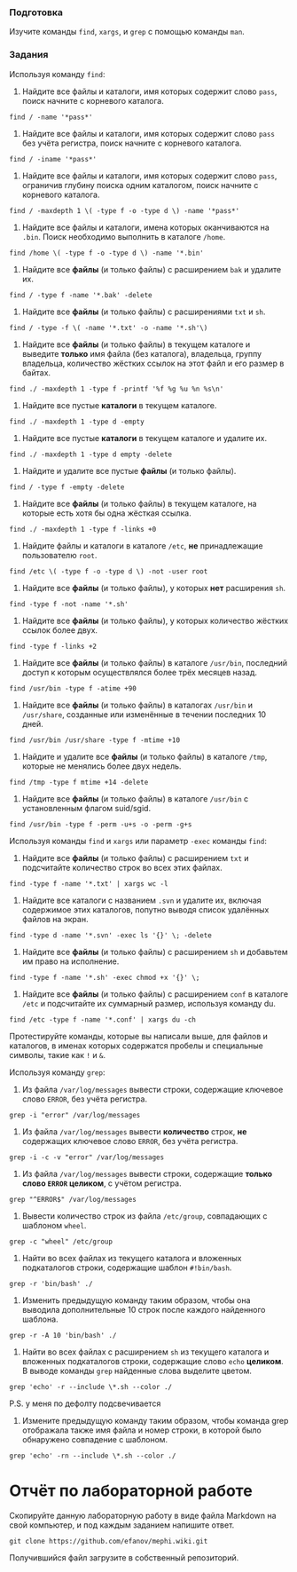 ### Подготовка

Изучите команды `find`, `xargs`, и `grep` с помощью команды `man`.

### Задания

Используя команду `find`:

1. Найдите все файлы и каталоги, имя которых содержит слово `pass`, поиск начните с корневого каталога.

`find / -name '*pass*'`
1. Найдите все файлы и каталоги, имя которых содержит слово `pass` без учёта регистра, поиск начните с корневого каталога.

`find / -iname '*pass*'`
1. Найдите все файлы и каталоги, имя которых содержит слово `pass`, ограничив глубину поиска одним каталогом, поиск начните с корневого каталога.

`find / -maxdepth 1 \( -type f -o -type d \) -name '*pass*'`
1. Найдите все файлы и каталоги, имена которых оканчиваются на `.bin`. Поиск необходимо выполнить в каталоге `/home`.

`find /home \( -type f -o -type d \) -name '*.bin'`
1. Найдите все **файлы** (и только файлы) с расширением `bak` и удалите их.

`find / -type f -name '*.bak' -delete`
1. Найдите все **файлы** (и только файлы) с расширениями `txt` и `sh`.

`find / -type -f \( -name '*.txt' -o -name '*.sh'\)`
1. Найдите все **файлы** (и только файлы) в текущем каталоге и выведите **только** имя файла (без каталога), владельца, группу владельца, количество жёстких ссылок на этот файл и его размер в байтах.

`find ./ -maxdepth 1 -type f -printf '%f %g %u %n %s\n'`
1. Найдите все пустые **каталоги** в текущем каталоге.

`find ./ -maxdepth 1 -type d -empty`
1. Найдите все пустые **каталоги** в текущем каталоге и удалите их.

`find ./ -maxdepth 1 -type d empty -delete`
1. Найдите и удалите все пустые **файлы** (и только файлы).

`find / -type f -empty -delete`
1. Найдите все **файлы** (и только файлы) в текущем каталоге, на которые есть хотя бы одна жёсткая ссылка.

`find ./ -maxdepth 1 -type f -links +0`
1. Найдите файлы и каталоги в каталоге `/etc`, **не** принадлежащие пользователю `root`.

`find /etc \( -type f -o -type d \) -not -user root`
1. Найдите все **файлы** (и только файлы), у которых **нет** расширения `sh`.

`find -type f -not -name '*.sh'`
1. Найдите все **файлы** (и только файлы), у которых количество жёстких ссылок более двух.

`find -type f -links +2`
1. Найдите все **файлы** (и только файлы) в каталоге `/usr/bin`, последний доступ к которым осуществлялся более трёх месяцев назад.

`find /usr/bin -type f -atime +90`
1. Найдите все **файлы** (и только файлы) в каталогах `/usr/bin` и `/usr/share`, созданные или изменённые в течении последних 10 дней.

`find /usr/bin /usr/share -type f -mtime +10`
1. Найдите и удалите все **файлы** (и только файлы) в каталоге `/tmp`, которые не менялись более двух недель.

`find /tmp -type f mtime +14 -delete`
1. Найдите все **файлы** (и только файлы) в каталоге `/usr/bin` с установленным флагом suid/sgid.

`find /usr/bin -type f -perm -u+s -o -perm -g+s`


Используя команды `find` и `xargs` или параметр `-exec` команды `find`:

1. Найдите все **файлы** (и только файлы) с расширением `txt` и подсчитайте количество строк во всех этих файлах.

`find -type f -name '*.txt' | xargs wc -l`

1. Найдите все каталоги с названием `.svn` и удалите их, включая содержимое этих каталогов, попутно выводя список удалённых файлов на экран.

`find -type d -name '*.svn' -exec ls '{}' \; -delete`
1. Найдите все **файлы** (и только файлы) с расширением `sh` и добавьтем им право на исполнение.

`find -type f -name '*.sh' -exec chmod +x '{}' \;`
1. Найдите все **файлы** (и только файлы) с расширением `conf` в каталоге `/etc` и подсчитайте их суммарный размер, используя команду du.

`find /etc -type f -name '*.conf' | xargs du -ch`

Протестируйте команды, которые вы написали выше, для файлов и каталогов, в именах которых содержатся пробелы и специальные символы, такие как `!` и `&`.

Используя команду `grep`:

1. Из файла `/var/log/messages` вывести строки, содержащие ключевое слово `ERROR`, без учёта регистра.

`grep -i "error" /var/log/messages`
1. Из файла `/var/log/messages` вывести **количество** строк, **не** содержащих ключевое слово `ERROR`, без учёта регистра.

`grep -i -c -v "error" /var/log/messages`
1. Из файла `/var/log/messages` вывести строки, содержащие **только слово `ERROR` целиком**, с учётом регистра.

`grep "^ERROR$" /var/log/messages`
1. Вывести количество строк из файла `/etc/group`, совпадающих с шаблоном `wheel`.

`grep -c "wheel" /etc/group`
1. Найти во всех файлах из текущего каталога и вложенных подкаталогов строки, содержащие шаблон `#!bin/bash`.

`grep -r 'bin/bash' ./`
1. Изменить предыдущую команду таким образом, чтобы она выводила дополнительные 10 строк после каждого найденного шаблона.

`grep -r -A 10 'bin/bash' ./`
1. Найти во всех файлах с расширением `sh` из текущего каталога и вложенных подкаталогов строки, содержащие слово `echo` **целиком**. В выводе команды `grep` найденные слова выделите цветом.

`grep 'echo' -r --include \*.sh --color ./`

P.S. у меня по дефолту подсвечивается
1. Измените предыдущую команду таким образом, чтобы команда grep отображала также имя файла и номер строки, в которой было обнаружено совпадение с шаблоном.

`grep 'echo' -rn --include \*.sh --color ./`

# Отчёт по лабораторной работе

Скопируйте данную лабораторную работу в виде файла Markdown на свой компьютер, и под каждым заданием напишите ответ.

```
git clone https://github.com/efanov/mephi.wiki.git
```

Получившийся файл загрузите в собственный репозиторий.
